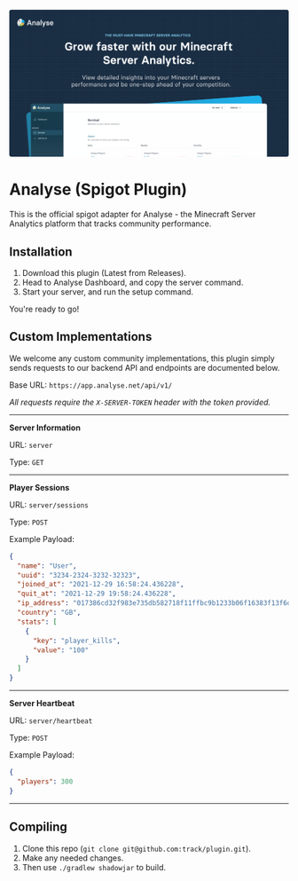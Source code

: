 ![Banner](.github/banner.png)

# Analyse (Spigot Plugin)

This is the official spigot adapter for Analyse - the Minecraft Server Analytics platform that tracks community performance.

## Installation
1. Download this plugin (Latest from Releases).
2. Head to Analyse Dashboard, and copy the server command.
3. Start your server, and run the setup command.

You're ready to go!

## Custom Implementations
We welcome any custom community implementations, this plugin simply sends requests to our backend API and endpoints are documented below.

Base URL: `https://app.analyse.net/api/v1/`

_All requests require the `X-SERVER-TOKEN` header with the token provided._

---

**Server Information**

URL: `server`

Type: `GET`

---

**Player Sessions**

URL: `server/sessions`

Type: `POST`

Example Payload:

```json
{
  "name": "User",
  "uuid": "3234-2324-3232-32323",
  "joined_at": "2021-12-29 16:58:24.436228",
  "quit_at": "2021-12-29 19:58:24.436228",
  "ip_address": "017386cd32f983e735db582718f11ffbc9b1233b06f16383f13f6d23823da0e3",
  "country": "GB",
  "stats": [
    {
      "key": "player_kills",
      "value": "100"
    }
  ]
}
```

---

**Server Heartbeat**

URL: `server/heartbeat`

Type: `POST`

Example Payload:

```json
{
  "players": 300
}
```

---

## Compiling
1. Clone this repo (`git clone git@github.com:track/plugin.git`).
2. Make any needed changes.
3. Then use `./gradlew shadowjar` to build.